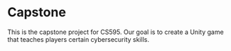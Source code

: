 # Capstone
This is the capstone project for CS595. Our goal is to create a Unity game that teaches players certain cybersecurity skills.
